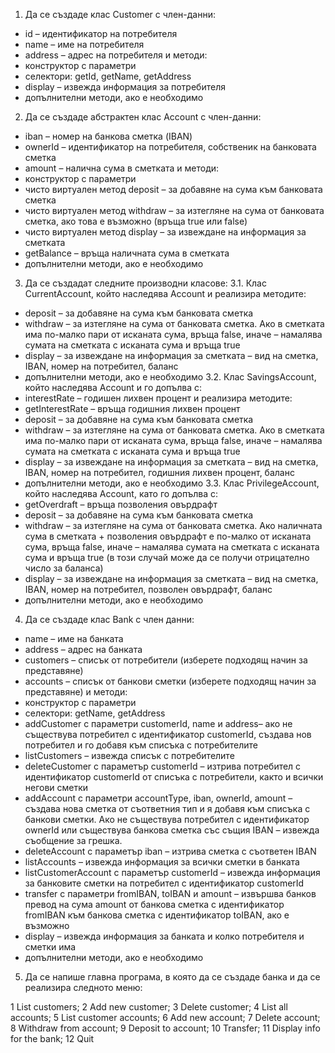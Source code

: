 1. Да се създаде клас Customer с член-данни:
+ id – идентификатор на потребителя
+ name – име на потребителя
+ address – адрес на потребителя
и методи:
+ конструктор с параметри
+ селектори: getId, getName, getAddress
+ display – извежда информация за потребителя
+ допълнителни методи, ако е необходимо

2. Да се създаде абстрактен клас Account с член-данни:
+ iban – номер на банкова сметка (IBAN)
+ ownerId – идентификатор на потребителя, собственик на банковата сметка
+ amount – налична сума в сметката
и методи:
+ конструктор с параметри
+ чисто виртуален метод deposit – за добавяне на сума към банковата сметка
+ чисто виртуален метод withdraw – за изтегляне на сума от банковата сметка, ако това е възможно (връща true или false)
+ чисто виртуален метод display – за извеждане на информация за сметката
+ getBalance – връща наличната сума в сметката
+ допълнителни методи, ако е необходимо

3. Да се създадат следните производни класове:
3.1. Клас CurrentAccount, който наследява Account и реализира методите:
+ deposit – за добавяне на сума към банковата сметка
+ withdraw – за изтегляне на сума от банковата сметка. Ако в сметката има по-малко пари от исканата сума, връща false, иначе – намалява сумата на сметката с исканата сума и връща true
+ display – за извеждане на информация за сметката – вид на сметка, IBAN, номер на потребител, баланс
+ допълнителни методи, ако е необходимо
3.2. Клас SavingsAccount, който наследява Account и го допълва с:
+ interestRate – годишен лихвен процент
и реализира методите:
+ getInterestRate – връща годишния лихвен процент
+ deposit – за добавяне на сума към банковата сметка
+ withdraw – за изтегляне на сума от банковата сметка. Ако в сметката има по-малко пари от исканата сума, връща false, иначе – намалява сумата на сметката с исканата сума и връща true
+ display – за извеждане на информация за сметката – вид на сметка, IBAN, номер на потребител, годишния лихвен процент, баланс
+ допълнителни методи, ако е необходимо
3.3. Клас PrivilegeAccount, който наследява Account, като го допълва с:
+ getOverdraft – връща позволения овърдрафт
+ deposit – за добавяне на сума към банковата сметка
+ withdraw – за изтегляне на сума от банковата сметка. Ако наличната сума в сметката + позволения овърдрафт е по-малко от исканата сума, връща false, иначе – намалява сумата на сметката с исканата сума и връща true (в този случай може да се получи отрицателно число за баланса)
+ display – за извеждане на информация за сметката – вид на сметка, IBAN, номер на потребител, позволен овърдрафт, баланс
+ допълнителни методи, ако е необходимо
4. Да се създаде клас Bank с член данни:
+ name – име на банката
+ address – адрес на банката
+ customers – списък от потребители (изберете подходящ начин за представяне)
+ accounts – списък от банкови сметки (изберете подходящ начин за представяне)
и методи:
+ конструктор с параметри
+ селектори: getName, getAddress
+ addCustomer с параметри customerId, name и address– ако не съществува потребител с идентификатор customerId, създава нов потребител и го добавя към списъка с потребителите
+ listCustomers – извежда списък с потребителите
+ deleteCustomer с параметър customerId – изтрива потребител с идентификатор customerId от списъка с потребители, както и всички негови сметки
+ addAccount с параметри accountType, iban, ownerId, amount – създава нова сметка от съответния тип и я добавя към списъка с банкови сметки. Ако не съществува потребител с идентификатор ownerId или съществува банкова сметка със същия IBAN – извежда съобщение за грешка.
+ deleteAccount с параметър iban – изтрива сметка с съответен IBAN
+ listAccounts – извежда информация за всички сметки в банката
+ listCustomerAccount с параметър customerId – извежда информация за банковите сметки на потребител с идентификатор customerId
+ transfer с параметри fromIBAN, toIBAN и amount – извършва банков превод на сума amount от банкова сметка с идентификатор fromIBAN към банкова сметка с идентификатор toIBAN, ако е възможно
+ display – извежда информация за банката и колко потребителя и сметки има
+ допълнителни методи, ако е необходимо
5. Да се напише главна програма, в която да се създаде банка и да се реализира следното меню:

1 List customers; 
2 Add new customer; 
3 Delete customer; 
4 List all accounts; 
5 List customer accounts; 
6 Add new account; 
7 Delete account; 
8 Withdraw from account; 
9 Deposit to account; 
10 Transfer; 
11 Display info for the bank; 
12 Quit

